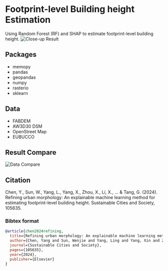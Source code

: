 # Footprint-level Building height Estimation
Using Random Forest (RF) and SHAP to estimate footprint-level building height. 
![Close-up Result](https://github.com/user-attachments/assets/a19e0634-bb29-4f8f-81cb-71d4dbd608c0)
## Packages
- memopy
- pandas
- geopandas
- numpy
- rasterio
- sklearn
## Data
- FABDEM
- AW3D30 DSM
- OpenStreet Map
- EUBUCCO
## Result Compare
![Data Compare](https://github.com/user-attachments/assets/b183b802-5ad2-4ca9-b90c-d9036fbf1f4d)
## Citation
Chen, Y., Sun, W., Yang, L., Yang, X., Zhou, X., Li, X., ... & Tang, G. (2024). Refining urban morphology: An explainable machine learning method for estimating footprint-level building height. Sustainable Cities and Society, 105635.
### Bibtex format
```Bibtex
@article{chen2024refining,
  title={Refining urban morphology: An explainable machine learning method for estimating footprint-level building height},
  author={Chen, Yang and Sun, Wenjie and Yang, Ling and Yang, Xin and Zhou, Xingyu and Li, Xin and Li, Sijin and Tang, Guoan},
  journal={Sustainable Cities and Society},
  pages={105635},
  year={2024},
  publisher={Elsevier}
}
```
